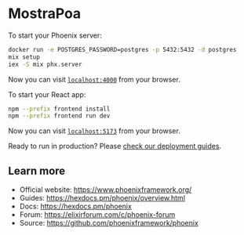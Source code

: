 # MostraPoa

To start your Phoenix server:

```bash
docker run -e POSTGRES_PASSWORD=postgres -p 5432:5432 -d postgres
mix setup
iex -S mix phx.server
```
Now you can visit [`localhost:4000`](http://localhost:4000) from your browser.

To start your React app:

```bash
npm --prefix frontend install
npm --prefix frontend run dev
```

Now you can visit [`localhost:5173`](http://localhost:5173) from your browser.

Ready to run in production? Please [check our deployment guides](https://hexdocs.pm/phoenix/deployment.html).

## Learn more

  * Official website: https://www.phoenixframework.org/
  * Guides: https://hexdocs.pm/phoenix/overview.html
  * Docs: https://hexdocs.pm/phoenix
  * Forum: https://elixirforum.com/c/phoenix-forum
  * Source: https://github.com/phoenixframework/phoenix
